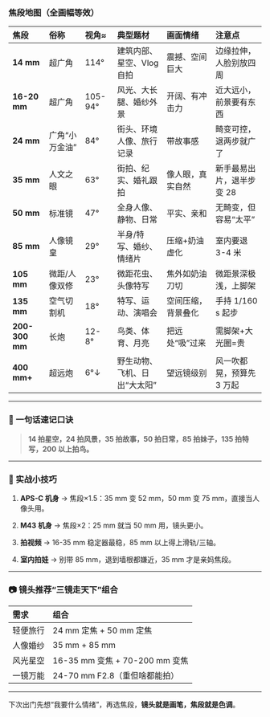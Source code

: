 ### 焦段地图（全画幅等效）

| 焦段             | 俗称       | 视角≈     | 典型题材            | 画面情绪      | 注意点            |
| :------------- | :------- | :------ | :-------------- | :-------- | :------------- |
| **14 mm**      | 超广角      | 114°    | 建筑内部、星空、Vlog 自拍 | 震撼、空间巨大   | 边缘拉伸，人脸别放四周    |
| **16-20 mm**   | 超广角      | 105-94° | 风光、大长腿、婚纱外景     | 开阔、有冲击力   | 近大远小，前景要有东西    |
| **24 mm**      | 广角“小万金油” | 84°     | 街头、环境人像、旅行记录    | 带故事感      | 畸变可控，退两步就广了    |
| **35 mm**      | 人文之眼     | 63°     | 街拍、纪实、婚礼跟拍      | 像人眼，真实自然  | 新手最易出片，退半步变 28 |
| **50 mm**      | 标准镜      | 47°     | 全身人像、静物、日常      | 平实、亲和     | 无畸变，但容易“太平”    |
| **85 mm**      | 人像镜皇     | 29°     | 半身/特写、婚纱、情绪片    | 压缩+奶油虚化   | 室内要退 3-4 米     |
| **105 mm**     | 微距/人像双修  | 23°     | 微距花虫、头像特写       | 焦外如奶油刀切   | 微距景深极浅，上脚架     |
| **135 mm**     | 空气切割机    | 18°     | 特写、运动、演唱会       | 空间压缩，背景叠化 | 手持 1/160 s 起步  |
| **200-300 mm** | 长炮       | 12-8°   | 鸟类、体育、月亮        | 把远处“吸”过来  | 需脚架+大光圈=贵      |
| **400 mm+**    | 超远炮      | 6°↓     | 野生动物、飞机、日出“大太阳” | 望远镜级别     | 风一吹都晃，预算先 3 万起 |

---

### 🎯 一句话速记口诀

> **14 拍星空，24 拍风景，35 拍故事，50 拍日常，85 拍妹子，135 拍特写，200 以上拍鸟。**

---

### 🧠 实战小技巧

1. **APS-C 机身** → 焦段×1.5：35 mm 变 52 mm，50 mm 变 75 mm，直接当人像头用。
    
2. **M43 机身** → 焦段×2：25 mm 就当 50 mm 用，镜头更小。
    
3. **拍视频** → 16-35 mm 稳定器最稳，85 mm 以上得上滑轨/三轴。
    
4. **室内拍娃** → 别带 85 mm，退到墙根都嫌近，35 mm 才是亲妈焦段。
    

---

### 📷 镜头推荐“三镜走天下”组合

|需求|组合|
|:--|:--|
|轻便旅行|24 mm 定焦 + 50 mm 定焦|
|人像婚纱|35 mm + 85 mm|
|风光星空|16-35 mm 变焦 + 70-200 mm 变焦|
|一镜万能|24-70 mm F2.8（重但啥都能拍）|

---

下次出门先想“我要什么情绪”，再选焦段，**镜头就是画笔，焦段就是色调**。